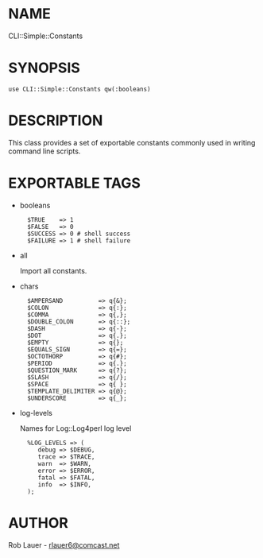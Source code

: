 # NAME

CLI::Simple::Constants

# SYNOPSIS

    use CLI::Simple::Constants qw(:booleans)

# DESCRIPTION

This class provides a set of exportable constants commonly used in
writing command line scripts.

# EXPORTABLE TAGS

- booleans

        $TRUE    => 1
        $FALSE   => 0
        $SUCCESS => 0 # shell success
        $FAILURE => 1 # shell failure

- all

    Import all constants.

- chars

        $AMPERSAND          => q{&};
        $COLON              => q{:};
        $COMMA              => q{,};
        $DOUBLE_COLON       => q{::};
        $DASH               => q{-};
        $DOT                => q{.};
        $EMPTY              => q{};
        $EQUALS_SIGN        => q{=};
        $OCTOTHORP          => q{#};
        $PERIOD             => q{.};
        $QUESTION_MARK      => q{?};
        $SLASH              => q{/};
        $SPACE              => q{ };
        $TEMPLATE_DELIMITER => q{@};
        $UNDERSCORE         => q{_};

- log-levels

    Names for Log::Log4perl log level

        %LOG_LEVELS => (
           debug => $DEBUG,
           trace => $TRACE,
           warn  => $WARN,
           error => $ERROR,
           fatal => $FATAL,
           info  => $INFO,
        );

# AUTHOR

Rob Lauer - rlauer6@comcast.net
